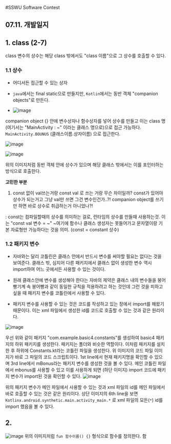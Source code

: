 #SSWU Software Contest 
## 07.11. 개발일지 

## 1. class (2-7)
class 변수의 상수는 해당 class 밖에서도 "class 이름"으로 그 상수를 호출할 수 있다. 

### 1.1 상수

- 어디서든 접근할 수 있는 상자 

- `java`에서는 final static으로 만들지만, `Kotlin`에서는 동반 객체 "companion objects"로 만든다. 

- ![image](https://user-images.githubusercontent.com/65717358/126053914-3bcf2b1c-1251-4de1-96c6-40d99cca3cf3.png)

companion object {} 안에 변수상자나 함수상자를 넣어 상수를 만들고 이는 class 명 (여기서는 "MainActivity : ~" 이라는 클래스 명으로)으로 접근 가능하다. `MainActivity.BOUNUS` (클래스이름.상자이름) 으로 접근한다. 

![image](https://user-images.githubusercontent.com/65717358/126054076-c805b5f2-346f-445a-9ce0-60e82c9caff4.png)

![image](https://user-images.githubusercontent.com/65717358/126054287-a3b8217d-95c9-4f93-b5e4-c2da793d58e2.png)

위의 이미지처럼 동반 객체 안에 상수가 있으며 해당 클래스 밖에서는 이를 포인터하는 방식으로 호출한다. 


**고민한 부분**
1. const 없이 val쓰는거랑 const val 로 쓰는 거랑 무슨 차이일까? const가 있어야 상수가 되는거고 그냥 val만 쓰면 그건 변수인건가..?! companion object를 쓰기만 하면 바로 상수로 취급하는거 아니었나?!

: const는 컴파일할때의 상수를 의미하는 걸로, 런타임의 상수를 만들때 사용하는것. 이는 "const val 변수 = ~" ~여기에 함수나 클래스 생성자는 못들어가고 문자열이랑 기본 자료형만 가능하다는 것을 의미. (const = constant 상수)

### 1.2 패키지 변수 

- 자바와는 달리 코틀린은 클래스 안에서 반드시 변수를 써야할 필요는 없다는 것을 보여준다. 클래스 밖, 심지어 다른 패키지에서 클래스 없이 생성한 변수 역시 import하여 어느 곳에서든 사용할 수 있는 것이다. 

- 원래 클래스안에 변수를 생성해야 한다는 자바의 제약은 클래스 내의 변수들을 붕어빵기계 속 붕어빵과 같이 동일한 규칙을 적용하려고 하는 것인데 그런 것을 피하고 싶을 때 패키지 변수를 코틀린에서 사용할 수 있다. 

- 패키지 변수를 사용할 수 있는 것은 코드를 작성하고 있는 창에서 import를 해왔기 때문이다. 이는 xml 파일에서 생성한 id를 코드로 호출할 수 있는 것과 같은 원리이다. 

![image](https://user-images.githubusercontent.com/65717358/126054468-6b811cca-e28a-4df3-aa7a-230f23e9d166.png)

우선 위와 같이 패키지 "com.example.basic4.constants"를 생성하여 basic4 패키지의 하위 패키지를 생성한다. 패키지는 폴더와 비슷한 역할이다. 이처럼 패키지를 설치한 후 하위에 Constants.kt라는 코틀린 파일을 생성한다. 위 이미지의 코드 파일 이미지가 바로 그 파일의 코드 스크립트이다. 1st line에서 현재 패키지명을 확인할 수 있으며 3rd line에서 mBonus라는 패키지 변수를 생성한 것을 볼 수 있다. 
메인 코틀린 파일에서 mbonus를 사용할 수 있고 이를 사용하게 되면 (하단 이미지) import 코드에 패키지 변수가 import된 것을 확인할 수 있다. 
![image](https://user-images.githubusercontent.com/65717358/126054721-eef4b450-2192-43d9-afc1-953e05e0ab5b.png)

위의 패키지 변수가 메인 파일에서 사용할 수 있는 것과 xml 파일의 id를 메인 파일에서 바로 호출할 수 있는 것은 같은 원리이다. 상단 이미지의 6th line을 보면 `Kotlinx.android.synthetic.main.activity_main.*` 로 xml 파일의 모든(`*`) id를 import 했음을 볼 수 있다. 

## 2. 
![image](https://user-images.githubusercontent.com/65717358/126065398-afa5f85e-80d4-4e9f-b8cc-da8917318d91.png)
위의 이미지처럼 `fun 함수이름() {}` 형식으로 함수를 정의한다.
함
